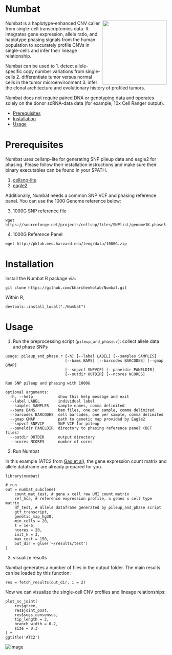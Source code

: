 # Numbat

<img src="https://user-images.githubusercontent.com/13375875/136429050-609ee367-8d5d-4a63-8fa8-a87171aff01c.png" align="right" width="200">

Numbat is a haplotype-enhanced CNV caller from single-cell transcriptomics data. It integrates gene expression, allele ratio, and haplotype phasing signals from the human population to accurately profile CNVs in single-cells and infer their lineage relationship. 

Numbat can be used to 1. detect allele-specific copy number variations from single-cells 2. differentiate tumor versus normal cells in the tumor microenvironment 3. infer the clonal architecture and evolutionary history of profiled tumors. 

Numbat does not require paired DNA or genotyping data and operates solely on the donor scRNA-data data (for example, 10x Cell Ranger output).

- [Prerequisites](#prerequisites)
- [Installation](#installation)
- [Usage](#usage)

# Prerequisites
Numbat uses cellsnp-lite for generating SNP pileup data and eagle2 for phasing. Please follow their installation instructions and make sure their binary executables can be found in your $PATH.

1. [cellsnp-lite](https://github.com/single-cell-genetics/cellsnp-lite)
2. [eagle2](https://alkesgroup.broadinstitute.org/Eagle/)

Additionally, Numbat needs a common SNP VCF and phasing reference panel. You can use the 1000 Genome reference below:

3. 1000G SNP reference file 
```
wget https://sourceforge.net/projects/cellsnp/files/SNPlist/genome1K.phase3.SNP_AF5e2.chr1toX.hg38.vcf.gz
```
4. 1000G Reference Panel
```
wget http://pklab.med.harvard.edu/teng/data/1000G.zip
```

# Installation
Install the Numbat R package via:
```
git clone https://github.com/kharchenkolab/Numbat.git
```
Within R,
```
devtools::install_local("./Numbat")
```

# Usage
1. Run the preprocessing script (`pileup_and_phase.r`): collect allele data and phase SNPs
```
usage: pileup_and_phase.r [-h] [--label LABEL] [--samples SAMPLES]
                          [--bams BAMS] [--barcodes BARCODES] [--gmap GMAP]
                          [--snpvcf SNPVCF] [--paneldir PANELDIR]
                          [--outdir OUTDIR] [--ncores NCORES]

Run SNP pileup and phasing with 1000G

optional arguments:
  -h, --help           show this help message and exit
  --label LABEL        individual label
  --samples SAMPLES    sample names, comma delimited
  --bams BAMS          bam files, one per sample, comma delimited
  --barcodes BARCODES  cell barcodes, one per sample, comma delimited
  --gmap GMAP          path to genetic map provided by Eagle2
  --snpvcf SNPVCF      SNP VCF for pileup
  --paneldir PANELDIR  directory to phasing reference panel (BCF files)
  --outdir OUTDIR      output directory
  --ncores NCORES      number of cores
```

2. Run Numbat

In this example (ATC2 from [Gao et al](https://www.nature.com/articles/s41587-020-00795-2)), the gene expression count matrix and allele dataframe are already prepared for you.
```
library(numbat)

# run
out = numbat_subclone(
    count_mat_test, # gene x cell raw UMI count matrix 
    ref_hca, # reference expression profile, a genes x cell type matrix
    df_test, # allele dataframe generated by pileup_and_phase script
    gtf_transcript,
    genetic_map_hg38,
    min_cells = 20,
    t = 1e-6,
    ncores = 20,
    init_k = 3,
    max_cost = 150,
    out_dir = glue('~/results/test')
)
```
3. visualize results

Numbat generates a number of files in the output folder. The main results can be loaded by this function:
```
res = fetch_results(out_dir, i = 2)
```

Now we can visualize the single-cell CNV profiles and lineage relationships:
```
plot_sc_joint(
    res$gtree,
    res$joint_post,
    res$segs_consensus,
    tip_length = 2,
    branch_width = 0.2,
    size = 0.3
) +
ggtitle('ATC2')
```
![image](https://user-images.githubusercontent.com/13375875/144479138-0cf007cd-a979-4910-835d-fd20b920ba67.png)



